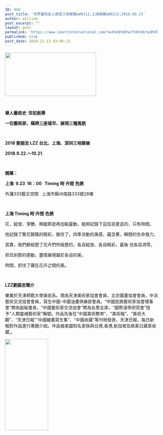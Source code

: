 ```yaml
---
ID: 968
post_title: '世界藝術史上首度三地聯展&#8211;上海開幕&#8212;2018.09.23'
author: william
post_excerpt: ""
layout: post
permalink: 'https://www.leartinternational.com/%e4%b8%96%e7%95%8c%e8%97%9d%e8%a1%93%e5%8f%b2%e4%b8%8a%e9%a6%96%e5%ba%a6%e4%b8%89%e5%9c%b0%e8%81%af%e5%b1%95-%e4%b8%8a%e6%b5%b7%e9%96%8b%e5%b9%95-2018-09-23/'
published: true
post_date: 2018-11-13 03:06:11
---
```

<img class="alignnone size-medium wp-image-969" src="https://www.leartinternational.com/wordpress/wp-content/uploads/2018/11/02-2不變色海報2版-300x143.jpg" alt="" width="300" height="143" />

&nbsp;

<strong>華人藝術史</strong><strong>  </strong><strong>空前創舉</strong>

<strong>一位藝術家、橫跨三座城市、展現三種風貌</strong>

&nbsp;

<strong>2018 </strong><strong>劉振忠</strong><strong> LZZ </strong><strong>台北、上海、深圳三地聯展</strong>

<strong>2018.9.22.</strong><strong>〜</strong><strong>10.21.</strong>

&nbsp;

<strong>開幕：</strong>

<strong>上海</strong><strong>  9.23  16</strong><strong>：</strong><strong>00   </strong><strong>Timing </strong><strong>時</strong><strong>˙</strong><strong>卉間</strong> <strong>色誘</strong><strong>  </strong>

外灘333藝文空間   上海市蘇州南路333號28樓

&nbsp;

<strong>上海</strong><strong> Timing </strong><strong>時</strong><strong>˙</strong><strong>卉間</strong> <strong>色誘</strong>

花，綻放、爭艷、稍縱即逝再加點靈動，能夠記錄下這炫目更迭的，只有時間。

他記錄了繁花錦簇的精彩，鎖住了，四季流動的美感，蘊含著，瞬間的生命張力，

其實，我們都經歷了花卉們所經歷的，各自綻放、各自精彩，最後 也各自凋零，

抓住剎那的感動，盡情展現屬於各自的美。

時間，抓住了藏在花卉之間的美。

&nbsp;

<strong>LZZ</strong><strong>劉振忠簡介</strong>

畢業於天津師範大學美術系。現為天津美術家協會會員，北京國畫協會會員，中法藝術交流協會會員，寫生中國-中國油畫俱樂部會員。“中國民族藝術家協會理事會”聘為副秘書長，“中國藝術家交流協會”聘為名譽主席，“國際漢學研究會”授予“人類靈魂藝術家”稱號。作品先後在“中國美術教育”、“美術報”、“美術大觀”、“天津日報”“中國繪畫寫生集”、“中國收藏”等刊物發表，天津日報、每日新報對作品進行專題介紹。作品被美國知名家族與台灣,香港,新加坡及歐美日藏家收藏,。

<img class="alignnone size-medium wp-image-971" src="https://www.leartinternational.com/wordpress/wp-content/uploads/2018/11/03上海-邀請函-正面-142x300.jpg" alt="" width="142" height="300" />

&nbsp;
